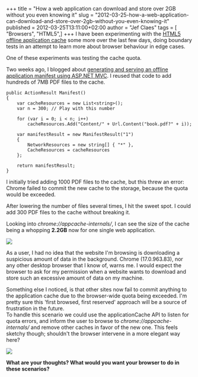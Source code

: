 +++
title = "How a web application can download and store over 2GB without you even knowing it"
slug = "2012-03-25-how-a-web-application-can-download-and-store-over-2gb-without-you-even-knowing-it"
published = 2012-03-25T13:11:00+02:00
author = "Jef Claes"
tags = [ "Browsers", "HTML5",]
+++
I have been experimenting with the [HTML5 offline application
cache](http://www.w3.org/TR/html5/offline.html) some more over the last
few days, doing boundary tests in an attempt to learn more about browser
behaviour in edge cases.  
  
One of these experiments was testing the cache quota.  
  
Two weeks ago, I blogged about [generating and serving an offline
application manifest using ASP.NET
MVC](http://jclaes.blogspot.com/2012/03/html5-offline-web-applications-as.html).
I reused that code to add hundreds of 7MB PDF files to the cache.  

    public ActionResult Manifest()
    {     
        var cacheResources = new List<string>();
        var n = 300; // Play with this number

        for (var i = 0; i < n; i++)
            cacheResources.Add("Content/" + Url.Content("book.pdf?" + i));

        var manifestResult = new ManifestResult("1")
        {
            NetworkResources = new string[] { "*" },
            CacheResources = cacheResources
        };

        return manifestResult;
    }

I initially tried adding 1000 PDF files to the cache, but this threw an
error: Chrome failed to commit the new cache to the storage, because the
quota would be exceeded.  
  
After lowering the number of files several times, I hit the sweet spot.
I could add 300 PDF files to the cache without breaking it.  

  

Looking into *chrome://appcache-internals/*, I can see the size of the
cache being a whopping **2.2GB** now for one single web application.

  

[![](../images/thumbnails/2012-03-25-how-a-web-application-can-download-and-store-over-2gb-without-you-even-knowing-it-appcache-internals.PNG)](../images/2012-03-25-how-a-web-application-can-download-and-store-over-2gb-without-you-even-knowing-it-appcache-internals.PNG)

  

As a user, I had no idea that the website I'm browsing is downloading a
suspicious amount of data in the background. Chrome (17.0.963.83), nor
any other desktop browser that I know of, warns me. I would expect the
browser to ask for my permission when a website wants to download and
store such an excessive amount of data on my machine.  
  
Something else I noticed, is that other sites now fail to commit
anything to the application cache due to the browser-wide quota being
exceeded. I'm pretty sure this 'first browsed, first reserved' approach
will be a source of frustration in the future.  
To handle this scenario we could use the applicationCache API to listen
for quota errors, and inform the user to browse to
*chrome://appcache-internals/* and remove other caches in favor of the
new one. This feels sketchy though; shouldn't the browser intervene in a
more elegant way here?

  

[![](../images/thumbnails/2012-03-25-how-a-web-application-can-download-and-store-over-2gb-without-you-even-knowing-it-exceedquote.PNG)](../images/2012-03-25-how-a-web-application-can-download-and-store-over-2gb-without-you-even-knowing-it-exceedquote.PNG)

  
**What are your thoughts? What would you want your browser to do in
these scenarios?**
